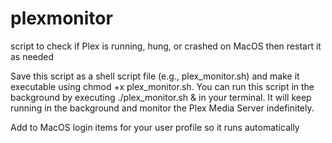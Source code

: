 # plexmonitor
script to check if Plex is running, hung, or crashed on MacOS then restart it as needed

Save this script as a shell script file (e.g., plex_monitor.sh) and make it executable using chmod +x plex_monitor.sh. You can run this script in the background by executing ./plex_monitor.sh & in your terminal. It will keep running in the background and monitor the Plex Media Server indefinitely.

Add to MacOS login items for your user profile so it runs automatically 
